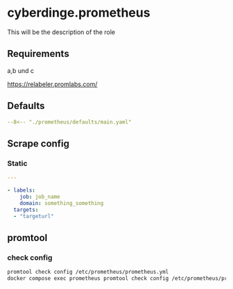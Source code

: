# cyberdinge.prometheus

This will be the description of the role

## Requirements

a,b und c

https://relabeler.promlabs.com/

## Defaults

``` YAML title="defaults/main.yaml"
--8<-- "./prometheus/defaults/main.yaml"
```


## Scrape config

### Static

``` YAML
---

- labels:
    job: job_name
    domain: something_something
  targets:
  - "targeturl"
```

## promtool

### check config

``` BASH
promtool check config /etc/prometheus/prometheus.yml
docker compose exec prometheus promtool check config /etc/prometheus/prometheus.yml
```